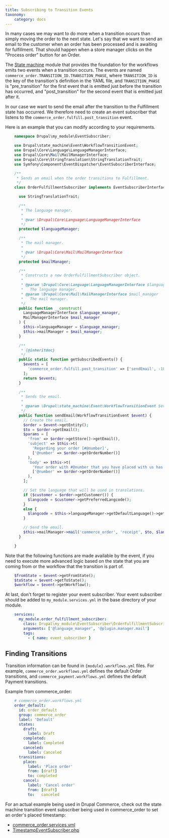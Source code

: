 ```yaml
---
title: Subscribing to Transition Events
taxonomy:
    category: docs
---
```


In many cases we may want to do more when a transition occurs than simply moving the order to the next state. Let's say that we want to send an email to the customer when an order has been processed and is awaiting for fulfillment. That should happen when a store manager clicks on the "Process order" button for an Order.

The [State machine](../../../core/libraries-and-dependencies/state-machine) module that provides the foundation for the workflows emits two events when a transition occurs. The events are named ``commerce_order.TRANSITION_ID.TRANSITION_PHASE``, where ``TRANSITION_ID`` is the key of the transition's definition in the YAML file, and ``TRANSITION_PHASE`` is "pre_transition" for the first event that is emitted just before the transition has occurred, and "post_transition" for the second event that is emitted just after it.

In our case we want to send the email after the transition to the Fulfillment state has occurred. We therefore need to create an event subscriber that listens to the ``commerce_order.fulfill.post_transition`` event.

Here is an example that you can modify according to your requirements.

```php
    namespace Drupal\my_module\EventSubscriber;

    use Drupal\state_machine\Event\WorkflowTransitionEvent;
    use Drupal\Core\Language\LanguageManagerInterface;
    use Drupal\Core\Mail\MailManagerInterface;
    use Drupal\Core\StringTranslation\StringTranslationTrait;
    use Symfony\Component\EventDispatcher\EventSubscriberInterface;

    /**
     * Sends an email when the order transitions to Fulfillment.
     */
    class OrderFulfillmentSubscriber implements EventSubscriberInterface {

      use StringTranslationTrait;

      /**
       * The language manager.
       *
       * @var \Drupal\Core\Language\LanguageManagerInterface
       */
      protected $languageManager;

      /**
       * The mail manager.
       *
       * @var \Drupal\Core\Mail\MailManagerInterface
       */
      protected $mailManager;

      /**
       * Constructs a new OrderFulfillmentSubscriber object.
       *
       * @param \Drupal\Core\Language\LanguageManagerInterface $language_manager
       *   The language manager.
       * @param \Drupal\Core\Mail\MailManagerInterface $mail_manager
       *   The mail manager.
       */
      public function __construct(
        LanguageManagerInterface $language_manager,
        MailManagerInterface $mail_manager
      ) {
        $this->languageManager = $language_manager;
        $this->mailManager = $mail_manager;
      }

      /**
       * {@inheritdoc}
       */
      public static function getSubscribedEvents() {
        $events = [
          'commerce_order.fulfill.post_transition' => ['sendEmail', -100],
        ];
        return $events;
      }

      /**
       * Sends the email.
       *
       * @param \Drupal\state_machine\Event\WorkflowTransitionEvent $event-       *   The transition event.
       */
      public function sendEmail(WorkflowTransitionEvent $event) {
        // Create the email.
        $order = $event->getEntity();
        $to = $order->getEmail();
        $params = [
          'from' => $order->getStore()->getEmail(),
          'subject' => $this->t(
            'Regarding your order [#@number]',
            ['@number' => $order->getOrderNumber()]
          ),
          'body' => $this->t(
            'Your order with #@number that you have placed with us has been processed and is awaiting fulfillment.',
            ['@number' => $order->getOrderNumber()]
          ),
        ];

        // Set the language that will be used in translations.
        if ($customer = $order->getCustomer()) {
          $langcode = $customer->getPreferredLangcode();
        }
        else {
          $langcode = $this->languageManager->getDefaultLanguage()->getId();
        }

        // Send the email.
        $this->mailManager->mail('commerce_order', 'receipt', $to, $langcode, $params);
      }

    }
```

Note that the following functions are made available by the event, if you need to execute more advanced logic based on the state that you are coming from or the workflow that the transition is part of.

```php
    $fromState = $event->getFromState();
    $toState = $event->getToState();
    $workflow = $event->getWorkflow();
```

At last, don't forget to register your event subscriber. Your event subscriber should be added to `my_module.services.yml` in the base directory of your module.

```yaml
    services:
      my_module.order_fulfillment_subscriber:
        class: Drupal\my_module\EventSubscriber\OrderFulfillmentSubscriber
        arguments: ['@language_manager', '@plugin.manager.mail']
        tags:
          - { name: event_subscriber }
```

Finding Transitions
-------------------

Transition information can be found in `{module}.workflows.yml` files. For example, `commerce_order.workflows.yml` defines the default Order transitions, and `commerce_payment.workflows.yml` defines the default Payment transitions.

Example from commerce_order:

```yaml
    # commerce_order.workflows.yml
    order_default:
      id: order_default
      group: commerce_order
      label: 'Default'
      states:
        draft:
          label: Draft
        completed:
          label: Completed
        canceled:
          label: Canceled
      transitions:
        place:
          label: 'Place order'
          from: [draft]
          to: completed
        cancel:
          label: 'Cancel order'
          from: [draft]
          to:   canceled
```

For an actual example being used in Drupal Commerce, check out the state machine transition event subscriber being used in commerce_order to set an order's placed timestamp:
* [commerce_order.services.yml]
* [TimestampEventSubscriber.php]

[commerce_order.services.yml]: https://github.com/drupalcommerce/commerce/blob/080ca52fbb9ec73b9eeece5487a62d221e75ed04/modules/order/commerce_order.services.yml#L29
[TimestampEventSubscriber.php]: https://github.com/drupalcommerce/commerce/blob/080ca52fbb9ec73b9eeece5487a62d221e75ed04/modules/order/src/EventSubscriber/TimestampEventSubscriber.php

